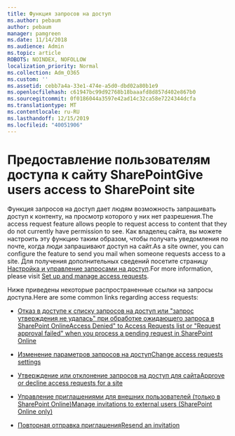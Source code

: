 ```yaml
---
title: Функция запросов на доступ
ms.author: pebaum
author: pebaum
manager: pamgreen
ms.date: 11/14/2018
ms.audience: Admin
ms.topic: article
ROBOTS: NOINDEX, NOFOLLOW
localization_priority: Normal
ms.collection: Adm_O365
ms.custom: ''
ms.assetid: cebb7a4a-33e1-474e-a5d0-dbd02a80b1e9
ms.openlocfilehash: c61947bc99d92768b18baaafd8d857d402e867b0
ms.sourcegitcommit: 0f0186044a3597e42ad14c32ca58e7224344dcfa
ms.translationtype: MT
ms.contentlocale: ru-RU
ms.lasthandoff: 12/15/2019
ms.locfileid: "40051906"
---
```

# <a name="give-users-access-to-sharepoint-site"></a><span data-ttu-id="4c2aa-102">Предоставление пользователям доступа к сайту SharePoint</span><span class="sxs-lookup"><span data-stu-id="4c2aa-102">Give users access to SharePoint site</span></span>

<span data-ttu-id="4c2aa-103">Функция запросов на доступ дает людям возможность запрашивать доступ к контенту, на просмотр которого у них нет разрешения.</span><span class="sxs-lookup"><span data-stu-id="4c2aa-103">The access request feature allows people to request access to content that they do not currently have permission to see.</span></span> <span data-ttu-id="4c2aa-104">Как владелец сайта, вы можете настроить эту функцию таким образом, чтобы получать уведомления по почте, когда люди запрашивают доступ на сайт.</span><span class="sxs-lookup"><span data-stu-id="4c2aa-104">As a site owner, you can configure the feature to send you mail when someone requests access to a site.</span></span> <span data-ttu-id="4c2aa-105">Для получения дополнительных сведений посетите страницу [Настройка и управление запросами на доступ](https://support.office.com/article/set-up-and-manage-access-requests-94b26e0b-2822-49d4-929a-8455698654b3).</span><span class="sxs-lookup"><span data-stu-id="4c2aa-105">For more information, please visit [Set up and manage access requests](https://support.office.com/article/set-up-and-manage-access-requests-94b26e0b-2822-49d4-929a-8455698654b3).</span></span>

<span data-ttu-id="4c2aa-106">Ниже приведены некоторые распространенные ссылки на запросы доступа.</span><span class="sxs-lookup"><span data-stu-id="4c2aa-106">Here are some common links regarding access requests:</span></span>

- [<span data-ttu-id="4c2aa-107">Отказ в доступе к списку запросов на доступ или "запрос утверждения не удалась" при обработке ожидающего запроса в SharePoint Online</span><span class="sxs-lookup"><span data-stu-id="4c2aa-107">Access Denied" to Access Requests list or "Request approval failed" when you process a pending request in SharePoint Online</span></span>](https://docs.microsoft.com/sharepoint/support/sharing-and-permissions/request-approval-failed)

- [<span data-ttu-id="4c2aa-108">Изменение параметров запросов на доступ</span><span class="sxs-lookup"><span data-stu-id="4c2aa-108">Change access requests settings</span></span>](https://support.office.com/article/set-up-and-manage-access-requests-94b26e0b-2822-49d4-929a-8455698654b3#bk_enableallow)

- [<span data-ttu-id="4c2aa-109">Утверждение или отклонение запросов на доступ для сайта</span><span class="sxs-lookup"><span data-stu-id="4c2aa-109">Approve or decline access requests for a site</span></span>](https://support.office.com/article/set-up-and-manage-access-requests-94b26e0b-2822-49d4-929a-8455698654b3#__toc374462558)

- [<span data-ttu-id="4c2aa-110">Управление приглашениями для внешних пользователей (только в SharePoint Online)</span><span class="sxs-lookup"><span data-stu-id="4c2aa-110">Manage invitations to external users (SharePoint Online only)</span></span>](https://support.office.com/article/set-up-and-manage-access-requests-94b26e0b-2822-49d4-929a-8455698654b3#__toc334189260)

- [<span data-ttu-id="4c2aa-111">Повторная отправка приглашения</span><span class="sxs-lookup"><span data-stu-id="4c2aa-111">Resend an invitation</span></span>](https://support.office.com/article/set-up-and-manage-access-requests-94b26e0b-2822-49d4-929a-8455698654b3#__toc374462560)



